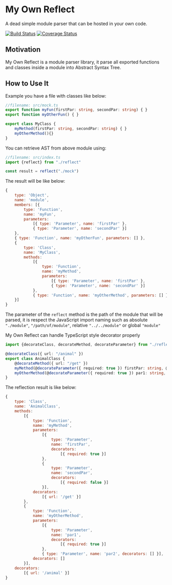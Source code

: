 # My Own Reflect
A dead simple module parser that can be hosted in your own code.

[![Build Status](https://travis-ci.org/ktutnik/my-own-reflect.svg?branch=master)](https://travis-ci.org/ktutnik/my-own-reflect)
[![Coverage Status](https://coveralls.io/repos/github/ktutnik/my-own-reflect/badge.svg?branch=master)](https://coveralls.io/github/ktutnik/my-own-reflect?branch=master)

## Motivation
My Own Reflect is a module parser library, it parse all exported functions and classes inside a module into Abstract Syntax Tree. 

## How to Use It
Example you have a file with classes like below:

```typescript
//filename: src/mock.ts
export function myFun(firstPar: string, secondPar: string) { }
export function myOtherFun() { }

export class MyClass {
    myMethod(firstPar: string, secondPar: string) { }
    myOtherMethod(){}
}
```
You can retrieve AST from above module using:

```typescript
//filename: src/index.ts
import {reflect} from "./reflect"

const result = reflect("./mock")
```

The result will be like below:

```javascript
{
    type: 'Object',
    name: 'module',
    members: [{
        type: 'Function',
        name: 'myFun',
        parameters:
            [{ type: 'Parameter', name: 'firstPar' },
            { type: 'Parameter', name: 'secondPar' }]
    },
    { type: 'Function', name: 'myOtherFun', parameters: [] },
    {
        type: 'Class',
        name: 'MyClass',
        methods:
            [{
                type: 'Function',
                name: 'myMethod',
                parameters:
                    [{ type: 'Parameter', name: 'firstPar' },
                    { type: 'Parameter', name: 'secondPar' }]
            },
            { type: 'Function', name: 'myOtherMethod', parameters: [] }]
    }]
}
```

The parameter of the `reflect` method is the path of the module that will be parsed, it is respect the JavaScript import naming such as absolute `"./module"`, `"/path/of/module"`, relative `"../../module"` or global `"module"`

My Own Reflect can handle TypeScript style decorator properly

```typescript
import {decorateClass, decorateMethod, decorateParameter} from "./reflect"

@decorateClass({ url: "/animal" })
export class AnimalClass {
    @decorateMethod({ url: "/get" })
    myMethod(@decorateParameter({ required: true }) firstPar: string, @decorateParameter({ required: false }) secondPar: string) { }
    myOtherMethod(@decorateParameter({ required: true }) par1: string, par2: string) { }
}
```

The reflection result is like below:

```javascript
{
    type: 'Class',
    name: 'AnimalClass',
    methods:
        [{
            type: 'Function',
            name: 'myMethod',
            parameters:
                [{
                    type: 'Parameter',
                    name: 'firstPar',
                    decorators:
                        [{ required: true }]
                },
                {
                    type: 'Parameter',
                    name: 'secondPar',
                    decorators:
                        [{ required: false }]
                }],
            decorators:
                [{ url: '/get' }]
        },
        {
            type: 'Function',
            name: 'myOtherMethod',
            parameters:
                [{
                    type: 'Parameter',
                    name: 'par1',
                    decorators:
                        [{ required: true }]
                },
                { type: 'Parameter', name: 'par2', decorators: [] }],
            decorators: []
        }],
    decorators:
        [{ url: '/animal' }]
}
```